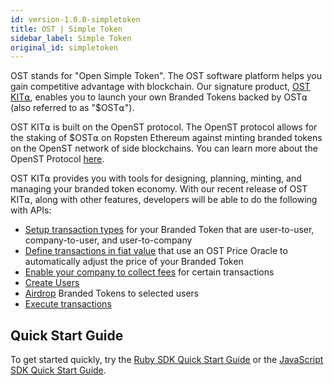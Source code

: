 ```yaml
---
id: version-1.0.0-simpletoken
title: OST | Simple Token
sidebar_label: Simple Token
original_id: simpletoken
---
```


OST stands for "Open Simple Token". The OST software platform helps you gain competitive advantage with blockchain. Our signature product, [<u>OST KIT⍺</u>](https://kit.ost.com), enables you to launch your own Branded Tokens backed by OST⍺ (also referred to as "$OST⍺").

OST KIT⍺ is built on the OpenST protocol. The OpenST protocol allows for the staking of $OST⍺ on Ropsten Ethereum against minting branded tokens on the OpenST network of side blockchains. You can learn more about the OpenST Protocol [<u>here</u>](https://openst.org).

OST KIT⍺ provides you with tools for designing, planning, minting, and managing your branded token economy. With our recent release of OST KIT⍺, along with other features, developers will be able to do the following with APIs: 

* [<u>Setup transaction types</u>](2_06_API_TRANSACTION-TYPES_CREATE.md) for your Branded Token that are user-to-user, company-to-user, and user-to-company
* [<u>Define transactions in fiat value</u>](2_06_API_TRANSACTION-TYPES_CREATE.md) that use an OST Price Oracle to automatically adjust the price of your Branded Token
* [<u>Enable your company to collect fees</u>](2_06_API_TRANSACTION-TYPES_CREATE.md) for certain transactions
* [<u>Create Users</u>](2_01_API_USERS_CREATE.md) 
* [<u>Airdrop</u>](2_04_API_AIRDROP_DROP.md) Branded Tokens to selected users
* [<u>Execute transactions</u>](2_09_API_TRANSACTION-TYPES_EXECUTE.md) 

## Quick Start Guide

To get started quickly, try the [<u>Ruby SDK Quick Start Guide</u>](3_01_SDK_RUBY.md) or the [<u>JavaScript SDK Quick Start Guide</u>](3_02_SDK_JAVASCRIPT.md).


